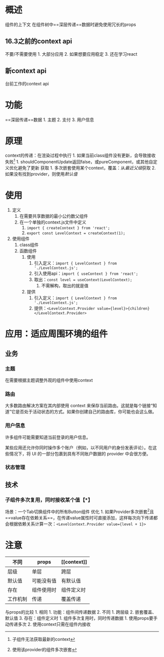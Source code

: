 # 概述 
组件的上下文
在组件树中==深层传递==数据时避免使用冗长的props
## 16.3之前的context api
不要/不需要使用
	1. 大部分应用
	2. 如果想要应用稳定
	3. 还在学习react
## 新context api
台前工作的context api
# 功能
==深层传递==数据
	1. 主题
	2. 支付
	3. 用户信息
# 原理
context的传递：在渲染过程中执行
	1. 如果当前class组件没有更新，会导致接收失败[^1] 
		1. shouldComponentUpdate返回false，或pureComponent，或其他自定义优化避免了更新
获取
	1. 多次嵌套使用某个context，覆盖：从*最近父级*获取
	2. 如果没有找到provider，则使用*默认值* 
# 使用
1. 定义
	1. 在需要共享数据的最小公约数父组件
	2. 在一个单独的context.js文件中定义
		1. `import { createContext } from 'react';` 
		2. `export const LevelContext = createContext(1);` 
2. 使用组件
	1. class组件
	2. 函数组件
		1. 使用
			1. 引入定义：`import { LevelContext } from './LevelContext.js';` 
			2. 引入使用api：`import { useContext } from 'react';` 
			3. 取出：`const level = useContext(LevelContext);` 
				1. 不需解构，取出的就是值
		2. 提供
			1. 引入定义：`import { LevelContext } from './LevelContext.js';` 
			2. 提供：`<LevelContext.Provider value={level}>{children}</LevelContext.Provider>` 
# 应用：适应周围环境的组件
## 业务
### 主题
在需要根据主题调整外观的组件中使用context
### 路由
大多数路由解决方案在其内部使用 context 来保存当前路由。这就是每个链接“知道”它是否处于活动状态的方式。如果你创建自己的路由库，你可能也会这么做。
### 用户信息
许多组件可能需要知道当前登录的用户信息。

某些应用还允许你同时操作多个账户（例如，以不同用户的身份发表评论）。在这些情况下，将 UI 的一部分包裹到具有不同账户数据的 provider 中会很方便。
### 状态管理
## 技术
### 子组件多次复用，同时接收某个值【\*】
场景：一个Tab切换组件中的所有Button组件
优化
	1. 如果Provider多次嵌套[^2]且==value存在依赖关系==，在传递value属性时可直接添加，这样每次向下传递都会根据依赖关系计算一次：`<LevelContext.Provider value={level + 1}>` 
# 注意

| 不同     | props      | [[context]] |
| -------- | ---------- | ----------- |
| 层级     | 单层       | 跨层        |
| 默认值   | 可能没有值 | 有默认值    |
| 存在     | 组件使用时 | 组件定义时  |
| 工作机制 | 传递       | 覆盖传递            |

与props的比较
	1. 相同
		1. 功能：组件间传递数据
	2. 不同
		1. 跨层级
		2. 嵌套覆盖、默认值
		3. 存在：组件定义时
			1. 组件多次复用时，同时传递数据
				1. 使用props要手动传递多次
				2. 使用context只需在组件内接收

[^1]: 子组件无法获取最新的context
[^2]: 使用该provider的组件多次嵌套